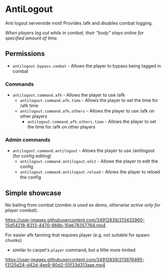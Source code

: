 # AntiLogout

Anti logout serverside mod! Provides /afk and disables combat logging.

*When players log out while in combat, their
"body" stays online for specified amount of
time.*

## Permissions

* `antilogout.bypass.combat` - Allows the player to bypass being tagged in combat

### Commands

* `antilogout.command.afk` - Allows the player to use /afk
  * `antilogout.command.afk.time` - Allows the player to set the time for /afk time <time in seconds>
  * `antilogout.command.afk.others` - Allows the player to use /afk on other players
    * `antilogout.command.afk.others.time` - Allows the player to set the time for /afk on other players

### Admin commands

* `antilogout.command.antilogout` - Allows the player to use /antilogout (for config editing)
  * `antilogout.command.antilogout.edit` - Allows the player to edit the config
  * `antilogout.command.antilogout.reload` - Allows the player to reload the config

## Simple showcase

No bailing from combat (*zombie is used as demo, otherwise active only for player combat*).

https://user-images.githubusercontent.com/34912839/213432960-15d54218-8313-4470-868b-10eb78357764.mp4

For easier afk farming that requires player (e.g. not suitable for spawn chunks)

* similar to carpet's `player` command, but a little more limited

https://user-images.githubusercontent.com/34912839/213676495-f3125d24-d42d-4ee9-80d2-55f33d313aae.mp4
